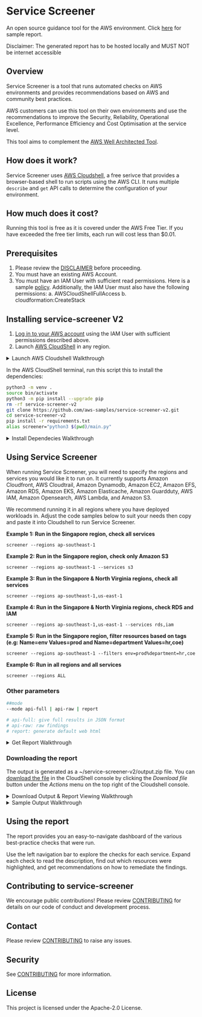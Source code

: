 # Service Screener

An open source guidance tool for the AWS environment. Click [here](https://bit.ly/ssv2demo) for sample report.

Disclaimer: The generated report has to be hosted locally and MUST NOT be internet accessible

## Overview
Service Screener is a tool that runs automated checks on AWS environments and provides recommendations based on AWS and community best practices. 

AWS customers can use this tool on their own environments and use the recommendations to improve the Security, Reliability, Operational Excellence, Performance Efficiency and Cost Optimisation at the service level. 

This tool aims to complement the [AWS Well Architected Tool](https://aws.amazon.com/well-architected-tool/). 

## How does it work?
Service Screener uses [AWS Cloudshell](https://aws.amazon.com/cloudshell/), a free serivce that provides a browser-based shell to run scripts using the AWS CLI. It runs multiple `describe` and `get` API calls to determine the configuration of your environment.

## How much does it cost?
Running this tool is free as it is covered under the AWS Free Tier. If you have exceeded the free tier limits, each run will cost less than $0.01.

## Prerequisites
1. Please review the [DISCLAIMER](./DISCLAIMER.md) before proceeding. 
2. You must have an existing AWS Account.
3. You must have an IAM User with sufficient read permissions. Here is a sample [policy](https://docs.aws.amazon.com/IAM/latest/UserGuide/reference_policies_examples_iam_read-only-console.html). Additionally, the IAM User must also have the following permissions:
   a. AWSCloudShellFullAccess
   b. cloudformation:CreateStack

## Installing service-screener V2
1. [Log in to your AWS account](https://docs.aws.amazon.com/cloudshell/latest/userguide/getting-started.html#start-session) using the IAM User with sufficient permissions described above. 
2. Launch [AWS CloudShell](https://docs.aws.amazon.com/cloudshell/latest/userguide/getting-started.html#launch-region-shell) in any region. 

<details>
<summary>Launch AWS Cloudshell Walkthrough</summary>
   
![Launch AWS CloudShell](https://d39bs20xyg7k53.cloudfront.net/services-screener/p1-cloudshell.gif)
</details>

In the AWS CloudShell terminal, run this script this to install the dependencies:
```bash
python3 -m venv .
source bin/activate
python3 -m pip install --upgrade pip
rm -rf service-screener-v2
git clone https://github.com/aws-samples/service-screener-v2.git
cd service-screener-v2
pip install -r requirements.txt
alias screener="python3 $(pwd)/main.py"

```
<details>
<summary>Install Dependecies Walkthrough</summary>
   
![Install dependencies](https://d39bs20xyg7k53.cloudfront.net/services-screener/p2-dependencies.gif)
</details>

## Using Service Screener
When running Service Screener, you will need to specify the regions and services you would like it to run on. It currently supports Amazon Cloudfront, AWS Cloudtrail, Amazon Dynamodb, Amazon EC2, Amazon EFS, Amazon RDS, Amazon EKS, Amazon Elasticache, Amazon Guardduty, AWS IAM, Amazon Opensearch, AWS Lambda, and Amazon S3.

We recommend running it in all regions where you have deployed workloads in. Adjust the code samples below to suit your needs then copy and paste it into Cloudshell to run Service Screener. 

**Example 1: Run in the Singapore region, check all services**
```
screener --regions ap-southeast-1 
```

**Example 2: Run in the Singapore region, check only Amazon S3**
```
screener --regions ap-southeast-1 --services s3
```

**Example 3: Run in the Singapore & North Virginia regions, check all services**
```
screener --regions ap-southeast-1,us-east-1
```

**Example 4: Run in the Singapore & North Virginia regions, check RDS and IAM**
```
screener --regions ap-southeast-1,us-east-1 --services rds,iam
```

**Example 5: Run in the Singapore region, filter resources based on tags (e.g: Name=env Values=prod and Name=department Values=hr,coe)**
```
screener --regions ap-southeast-1 --filters env=prod%department=hr,coe
```

**Example 6: Run in all regions and all services**
```
screener --regions ALL
```

### Other parameters
```bash
##mode
--mode api-full | api-raw | report

# api-full: give full results in JSON format
# api-raw: raw findings
# report: generate default web html
```
<details>
<summary>Get Report Walkthrough</summary>
   
![Get Report](https://d39bs20xyg7k53.cloudfront.net/services-screener/p3-getreport.gif)
</details>

### Downloading the report
The output is generated as a ~/service-screener-v2/output.zip file. 
You can [download the file](https://docs.aws.amazon.com/cloudshell/latest/userguide/working-with-cloudshell.html#files-storage) in the CloudShell console by clicking the *Download file* button under the *Actions* menu on the top right of the Cloudshell console. 

<details>
<summary>Download Output & Report Viewing Walkthrough</summary>
   
![Download Output](https://d39bs20xyg7k53.cloudfront.net/services-screener/p4-outputzip.gif)

Once downloaded, unzip the file and open 'index.html' in your browser. You should see a page like this:

![front page](https://d39bs20xyg7k53.cloudfront.net/services-screener/service-screener.jpg?v1)

Ensure that you can see the service(s) run on listed on the left pane.
You can navigate to the service(s) listed to see detailed findings on each service. 
</details>

<details>
<summary>Sample Output Walkthrough</summary>
   
![Sample Output](https://d39bs20xyg7k53.cloudfront.net/services-screener/p5-sample.gif)
</details>

## Using the report 
The report provides you an easy-to-navigate dashboard of the various best-practice checks that were run. 

Use the left navigation bar to explore the checks for each service. Expand each check to read the description, find out which resources were highlighted, and get recommendations on how to remediate the findings.  

## Contributing to service-screener
We encourage public contributions! Please review [CONTRIBUTING](./CONTRIBUTING.md) for details on our code of conduct and development process.

## Contact
Please review [CONTRIBUTING](./CONTRIBUTING.md) to raise any issues. 

## Security
See [CONTRIBUTING](CONTRIBUTING.md#security-issue-notifications) for more information.

## License
This project is licensed under the Apache-2.0 License.

